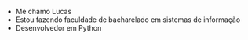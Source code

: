 - Me chamo Lucas
- Estou fazendo faculdade de bacharelado em sistemas de informação
- Desenvolvedor em Python
